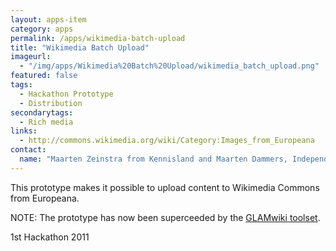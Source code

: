 ```yaml
---
layout: apps-item
category: apps
permalink: /apps/wikimedia-batch-upload
title: "Wikimedia Batch Upload"
imageurl:
  - "/img/apps/Wikimedia%20Batch%20Upload/wikimedia_batch_upload.png"
featured: false
tags:
  - Hackathon Prototype
  - Distribution
secondarytags:
  - Rich media
links:
  - http://commons.wikimedia.org/wiki/Category:Images_from_Europeana
contact: 
  name: "Maarten Zeinstra from Kennisland and Maarten Dammers, Independent developer"
---
```

This prototype makes it possible to upload content to Wikimedia Commons from Europeana. 

NOTE: The prototype has now been superceeded by the [GLAMwiki toolset](http://commons.wikimedia.org/wiki/Commons:GLAMwiki_Toolset_Project "GLAMWiki Toolset").

1st Hackathon 2011
